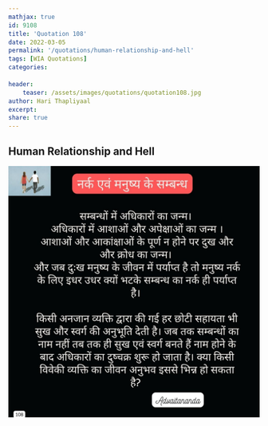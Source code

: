 ```yaml
---
mathjax: true
id: 9108
title: 'Quotation 108'
date: 2022-03-05
permalink: '/quotations/human-relationship-and-hell'
tags: [WIA Quotations] 
categories: 

header:
    teaser: /assets/images/quotations/quotation108.jpg
author: Hari Thapliyaal 
excerpt:
share: true 
---
```


## Human Relationship and Hell

![Human Relationship and Hell](/assets/images/quotations/quotation108.jpg)
